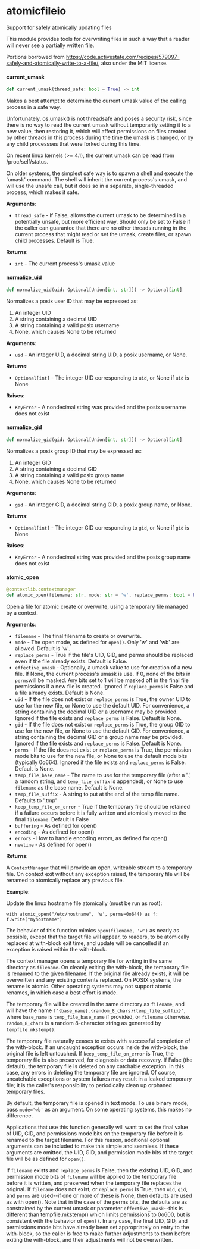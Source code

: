 <a id="atomicfileio"></a>

# atomicfileio

Support for safely atomically updating files

This module provides tools for overwriting files in such a way that a reader will never see a partially written file.

Portions borrowed from https://code.activestate.com/recipes/579097-safely-and-atomically-write-to-a-file/,
also under the MIT license.

<a id="atomicfileio.current_umask"></a>

#### current\_umask

```python
def current_umask(thread_safe: bool = True) -> int
```

Makes a best attempt to determine the current umask value of the calling process in a safe way.

Unfortunately, os.umask() is not threadsafe and poses a security risk, since there is no way to read
the current umask without temporarily setting it to a new value, then restoring it, which will affect
permissions on files created by other threads in this process during the time the umask is changed, or
by any child processses that were forked during this time.

On recent linux kernels (>= 4.1), the current umask can be read from /proc/self/status.

On older systems, the simplest safe way is to spawn a shell and execute the 'umask' command. The shell will
inherit the current process's umask, and will use the unsafe call, but it does so in a separate,
single-threaded process, which makes it safe.

**Arguments**:

- `thread_safe` - If False, allows the current umask to be determined in a potentially unsafe, but more
  efficient way. Should only be set to False if the caller can guarantee that there
  are no other threads running in the current process that might read or set the umask,
  create files, or spawn child processes. Default is True.
  

**Returns**:

- `int` - The current process's umask value

<a id="atomicfileio.normalize_uid"></a>

#### normalize\_uid

```python
def normalize_uid(uid: Optional[Union[int, str]]) -> Optional[int]
```

Normalizes a posix user ID that may be expressed as:
1. An integer UID
2. A string containing a decimal UID
3. A string containing a valid posix username
4. None, which causes None to be returned

**Arguments**:

- `uid` - An integer UID, a decimal string UID, a posix username, or None.
  

**Returns**:

- `Optional[int]` - The integer UID corresponding to `uid`, or None if `uid` is None
  

**Raises**:

- `KeyError` - A nondecimal string was provided and the posix username does not exist

<a id="atomicfileio.normalize_gid"></a>

#### normalize\_gid

```python
def normalize_gid(gid: Optional[Union[int, str]]) -> Optional[int]
```

Normalizes a posix group ID that may be expressed as:
1. An integer GID
2. A string containing a decimal GID
3. A string containing a valid posix group name
4. None, which causes None to be returned

**Arguments**:

- `gid` - An integer GID, a decimal string GID, a poxix group name, or None.
  

**Returns**:

- `Optional[int]` - The integer GID corresponding to `gid`, or None if `gid` is None
  

**Raises**:

- `KeyError` - A nondecimal string was provided and the posix group name does not exist

<a id="atomicfileio.atomic_open"></a>

#### atomic\_open

```python
@contextlib.contextmanager
def atomic_open(filename: str, mode: str = 'w', replace_perms: bool = False, effective_umask: Optional[int] = None, uid: Optional[Union[int, str]] = None, gid: Optional[Union[int, str]] = None, perms: Optional[int] = None, temp_file_base_name: Optional[str] = None, temp_file_suffix: str = '.tmp', keep_temp_file_on_error: bool = False, buffering: int = -1, encoding: Optional[str] = None, errors: Optional[str] = None, newline: Optional[str] = None) -> ContextManager[Union[TextIO, BinaryIO]]
```

Open a file for atomic create or overwrite, using a temporary file managed by a context.

**Arguments**:

- `filename` - The final filename to create or overwrite.
- `mode` - The open mode, as defined for `open()`. Only 'w' and 'wb' are allowed. Default is 'w'.
- `replace_perms` - True if the file's UID, GID, and perms should be replaced even
  if the file already exists. Default is False.
- `effective_umask` - Optionally, a umask value to use for creation of a new file. If None, the current process's umask is
  use. If 0, none of the bits in `perms`will be masked. Any bits set to 1 will be masked off in the
  final file permissions if a new file is created. Ignored if `replace_perms` is False and a file
  already exists. Default is None.
- `uid` - If the file does not exist or `replace_perms` is True, the owner UID to use for the
  new file, or None to use the default UID. For convenience, a string containing the decimal UID or a
  username may be provided. Ignored if the file exists and `replace_perms`
  is False. Default is None.
- `gid` - If the file does not exist or `replace_perms` is True, the group GID to use for the
  new file, or None to use the default GID.  For convenience, a string containing the decimal GID or
  a group name may be provided. Ignored if the file exists and `replace_perms`
  is False. Default is None.
- `perms` - If the file does not exist or `replace_perms` is True, the permission mode bits to use for the
  new file, or None to use the default mode bits (typically 0o664).  Ignored if the file exists
  and `replace_perms` is False. Default is None.
- `temp_file_base_name` - The name to use for the temporary file (after a '.', a random string, and `temp_file_suffix` is appended), or
  None to use `filename` as the base name. Default is None.
- `temp_file_suffix` - A string to put at the end of the temp file name.  Defaults to '.tmp'
- `keep_temp_file_on_error` - True if the temporary file should be retained if a failure occurs before
  it is fully written and atomically moved to the final `filename`. Default
  is False
- `buffering` - As defined for open()
- `encoding` - As defined for open()
- `errors` - How to handle encoding errors, as defined for open()
- `newline` - As defined for open()
  

**Returns**:

  A `ContextManager` that will provide an open, writeable stream to a temporary file. On context exit without any exception raised,
  the temporary file will be renamed to atomically replace any previous file.
  

**Example**:

  
  Update the linux hostname file atomically (must be run as root):
  
  ```
  with atomic_open("/etc/hostname", 'w', perms=0o644) as f:
  f.write("myhostname")
  ```
  
  The behavior of this function mimics `open(filename, 'w')` as nearly as possible, except that
  the target file will appear, to readers, to be atomically replaced at with-block exit time, and update
  will be cancelled if an exception is raised within the with-block.
  
  The context manager opens a temporary file for writing in the same
  directory as `filename`. On cleanly exiting the with-block, the temporary
  file is renamed to the given filename. If the original file already
  exists, it will be overwritten and any existing contents replaced.
  On POSIX systems, the rename is atomic. Other operating systems may
  not support atomic renames, in which case a best effort is made.
  
  The temporary file will be created in the same directory as `filename`, and will
  have the name `f"{base_name}.{random_8_chars}{temp_file_suffix}"`, where
  `base_name` is `temp_file_base_name` if provided, or `filename` otherwise.
  `random_8_chars` is a random 8-character string as generated by `tempfile.mkstemp()`.
  
  The temporary file naturally ceases to exists with successful
  completion of the with-block. If an uncaught exception occurs inside the with-block,
  the original file is left untouched. If `keep_temp_file_on_error`
  is True, the temporary file is also preserved, for diagnosis or data
  recovery. If False (the default), the temporary file is deleted on any catchable
  exception. In this case, any errors in deleting the temporary file are ignored.
  Of course, uncatchable exceptions or system failures may result
  in a leaked temporary file; it is the caller's responsibility to
  periodically clean up orphaned temporary files.
  
  By default, the temporary file is opened in text mode. To use binary mode,
  pass `mode='wb'` as an argument. On some operating systems, this makes
  no difference.
  
  Applications that use this function generally will want to set the final value
  of UID, GID, and permissions mode bits on the temporary file before it is renamed
  to the target filename. For this reason, additional optional arguments can be included
  to make this simple and seamless. If these arguments are omitted, the UID, GID, and
  permission mode bits of the target file will be as defined for `open()`.
  
  If `filename` exists and `replace_perms` is False, then the existing UID, GID,
  and permission mode bits of `filename` will be applied to the
  temporary file before it is written, and preserved when the temporary
  file replaces the original. If `filename` does not exist, or `replace_perms`
  is True, then `uid`, `gid`, and `perms` are used--if one or more of
  these is None, then defaults are used as with open(). Note that in the case of
  the perms bits, the defaults are as constrained by the current umask or parameter
  `effective_umask`--this is different than tempfile.mkstemp() which limits
  permissions to 0o600, but is consistent with the behavior of `open()`.
  In any case, the final UID, GID, and permissions mode bits have already been
  set appropriately on entry to the with-block, so the caller is free to make
  further adjustments to them before exiting the with-block, and their adjustments
  will not be overwritten.

